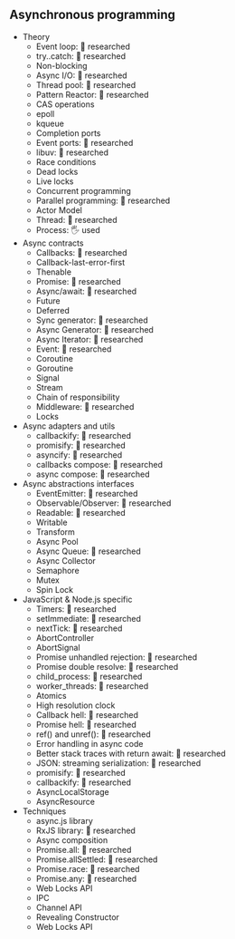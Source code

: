 ## Asynchronous programming

- Theory
  - Event loop: 🔬 researched 
  - try..catch: 🔬 researched 
  - Non-blocking
  - Async I/O: 🔬 researched 
  - Thread pool: 🔬 researched 
  - Pattern Reactor: 🔬 researched 
  - CAS operations
  - epoll
  - kqueue
  - Completion ports
  - Event ports: 🔬 researched 
  - libuv: 🔬 researched 
  - Race conditions
  - Dead locks
  - Live locks
  - Concurrent programming
  - Parallel programming: 🔬 researched 
  - Actor Model
  - Thread: 🔬 researched 
  - Process: 🖐️ used
- Async contracts
  - Callbacks: 🔬 researched
  - Callback-last-error-first
  - Thenable
  - Promise: 🔬 researched
  - Async/await: 🔬 researched
  - Future
  - Deferred
  - Sync generator: 🔬 researched
  - Async Generator: 🔬 researched
  - Async Iterator: 🔬 researched
  - Event: 🔬 researched
  - Coroutine
  - Goroutine
  - Signal
  - Stream
  - Chain of responsibility
  - Middleware: 🔬 researched
  - Locks
- Async adapters and utils
  - callbackify: 🔬 researched
  - promisify: 🔬 researched
  - asyncify: 🔬 researched
  - callbacks compose: 🔬 researched
  - async compose: 🔬 researched
- Async abstractions interfaces
  - EventEmitter: 🔬 researched
  - Observable/Observer: 🔬 researched
  - Readable: 🔬 researched
  - Writable
  - Transform
  - Async Pool
  - Async Queue: 🔬 researched
  - Async Collector
  - Semaphore
  - Mutex
  - Spin Lock
- JavaScript & Node.js specific
  - Timers: 🔬 researched
  - setImmediate: 🔬 researched
  - nextTick: 🔬 researched
  - AbortController
  - AbortSignal
  - Promise unhandled rejection: 🔬 researched
  - Promise double resolve: 🔬 researched
  - child_process: 🔬 researched
  - worker_threads: 🔬 researched
  - Atomics
  - High resolution clock
  - Callback hell: 🔬 researched
  - Promise hell: 🔬 researched
  - ref() and unref(): 🔬 researched
  - Error handling in async code
  - Better stack traces with return await: 🔬 researched
  - JSON: streaming serialization: 🔬 researched
  - promisify: 🔬 researched
  - callbackify: 🔬 researched
  - AsyncLocalStorage
  - AsyncResource
- Techniques
  - async.js library
  - RxJS library: 🔬 researched
  - Async composition
  - Promise.all: 🔬 researched
  - Promise.allSettled: 🔬 researched
  - Promise.race: 🔬 researched
  - Promise.any: 🔬 researched
  - Web Locks API
  - IPC
  - Channel API
  - Revealing Constructor
  - Web Locks API
